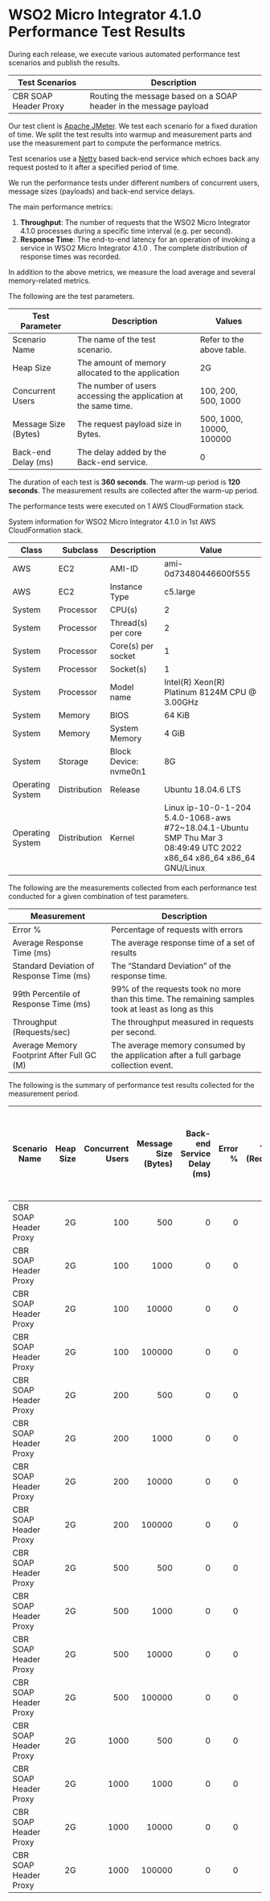 # WSO2 Micro Integrator 4.1.0 Performance Test Results

During each release, we execute various automated performance test scenarios and publish the results.

| Test Scenarios | Description |
| --- | --- |
| CBR SOAP Header Proxy | Routing the message based on a SOAP header in the message payload |

Our test client is [Apache JMeter](https://jmeter.apache.org/index.html). We test each scenario for a fixed duration of
time. We split the test results into warmup and measurement parts and use the measurement part to compute the
performance metrics.

Test scenarios use a [Netty](https://netty.io/) based back-end service which echoes back any request
posted to it after a specified period of time.

We run the performance tests under different numbers of concurrent users, message sizes (payloads) and back-end service
delays.

The main performance metrics:

1. **Throughput**: The number of requests that the WSO2 Micro Integrator 4.1.0 processes during a specific time interval (e.g. per second).
2. **Response Time**: The end-to-end latency for an operation of invoking a service in WSO2 Micro Integrator 4.1.0 . The complete distribution of response times was recorded.

In addition to the above metrics, we measure the load average and several memory-related metrics.

The following are the test parameters.

| Test Parameter | Description | Values |
| --- | --- | --- |
| Scenario Name | The name of the test scenario. | Refer to the above table. |
| Heap Size | The amount of memory allocated to the application | 2G |
| Concurrent Users | The number of users accessing the application at the same time. | 100, 200, 500, 1000 |
| Message Size (Bytes) | The request payload size in Bytes. | 500, 1000, 10000, 100000 |
| Back-end Delay (ms) | The delay added by the Back-end service. | 0 |

The duration of each test is **360 seconds**. The warm-up period is **120 seconds**.
The measurement results are collected after the warm-up period.

The performance tests were executed on 1 AWS CloudFormation stack.


System information for WSO2 Micro Integrator 4.1.0 in 1st AWS CloudFormation stack.

| Class | Subclass | Description | Value |
| --- | --- | --- | --- |
| AWS | EC2 | AMI-ID | ami-0d73480446600f555 |
| AWS | EC2 | Instance Type | c5.large |
| System | Processor | CPU(s) | 2 |
| System | Processor | Thread(s) per core | 2 |
| System | Processor | Core(s) per socket | 1 |
| System | Processor | Socket(s) | 1 |
| System | Processor | Model name | Intel(R) Xeon(R) Platinum 8124M CPU @ 3.00GHz |
| System | Memory | BIOS | 64 KiB |
| System | Memory | System Memory | 4 GiB |
| System | Storage | Block Device: nvme0n1 | 8G |
| Operating System | Distribution | Release | Ubuntu 18.04.6 LTS |
| Operating System | Distribution | Kernel | Linux ip-10-0-1-204 5.4.0-1068-aws #72~18.04.1-Ubuntu SMP Thu Mar 3 08:49:49 UTC 2022 x86_64 x86_64 x86_64 GNU/Linux |


The following are the measurements collected from each performance test conducted for a given combination of
test parameters.

| Measurement | Description |
| --- | --- |
| Error % | Percentage of requests with errors |
| Average Response Time (ms) | The average response time of a set of results |
| Standard Deviation of Response Time (ms) | The “Standard Deviation” of the response time. |
| 99th Percentile of Response Time (ms) | 99% of the requests took no more than this time. The remaining samples took at least as long as this |
| Throughput (Requests/sec) | The throughput measured in requests per second. |
| Average Memory Footprint After Full GC (M) | The average memory consumed by the application after a full garbage collection event. |

The following is the summary of performance test results collected for the measurement period.

|  Scenario Name | Heap Size | Concurrent Users | Message Size (Bytes) | Back-end Service Delay (ms) | Error % | Throughput (Requests/sec) | Average Response Time (ms) | Standard Deviation of Response Time (ms) | 99th Percentile of Response Time (ms) | WSO2 Micro Integrator 4.1.0 GC Throughput (%) | Average WSO2 Micro Integrator 4.1.0 Memory Footprint After Full GC (M) |
|---|---:|---:|---:|---:|---:|---:|---:|---:|---:|---:|---:|
|  CBR SOAP Header Proxy | 2G | 100 | 500 | 0 | 0 | 3202.15 | 31.13 | 37.71 | 120 | 92.66 | 216.856 |
|  CBR SOAP Header Proxy | 2G | 100 | 1000 | 0 | 0 | 3041.77 | 32.78 | 40.97 | 122 | N/A | N/A |
|  CBR SOAP Header Proxy | 2G | 100 | 10000 | 0 | 0 | 1405.01 | 71.04 | 48.18 | 210 | N/A | N/A |
|  CBR SOAP Header Proxy | 2G | 100 | 100000 | 0 | 0 | 193.05 | 517.67 | 167.3 | 931 | N/A | N/A |
|  CBR SOAP Header Proxy | 2G | 200 | 500 | 0 | 0 | 3271.81 | 61 | 49.31 | 190 | N/A | N/A |
|  CBR SOAP Header Proxy | 2G | 200 | 1000 | 0 | 0 | 3037.43 | 65.72 | 60.61 | 202 | N/A | N/A |
|  CBR SOAP Header Proxy | 2G | 200 | 10000 | 0 | 0 | 1380.21 | 144.71 | 73.39 | 361 | N/A | N/A |
|  CBR SOAP Header Proxy | 2G | 200 | 100000 | 0 | 0 | 148.67 | 1341.9 | 538.55 | 3103 | N/A | N/A |
|  CBR SOAP Header Proxy | 2G | 500 | 500 | 0 | 0 | 3242.44 | 153.98 | 81.54 | 381 | N/A | N/A |
|  CBR SOAP Header Proxy | 2G | 500 | 1000 | 0 | 0 | 3032.1 | 164.76 | 93.45 | 415 | N/A | N/A |
|  CBR SOAP Header Proxy | 2G | 500 | 10000 | 0 | 0 | 1309.83 | 381.3 | 145.64 | 771 | N/A | N/A |
|  CBR SOAP Header Proxy | 2G | 500 | 100000 | 0 | 0 | 85.04 | 5821.75 | 1944.62 | 10431 | N/A | N/A |
|  CBR SOAP Header Proxy | 2G | 1000 | 500 | 0 | 0 | 2729.89 | 366.06 | 161.88 | 807 | N/A | N/A |
|  CBR SOAP Header Proxy | 2G | 1000 | 1000 | 0 | 0 | 2928.54 | 341.24 | 165.87 | 767 | N/A | N/A |
|  CBR SOAP Header Proxy | 2G | 1000 | 10000 | 0 | 0 | 1106.09 | 901.52 | 349.66 | 2287 | N/A | N/A |
|  CBR SOAP Header Proxy | 2G | 1000 | 100000 | 0 | 0 | 28.88 | 33858.17 | 7627.98 | 47871 | N/A | N/A |
